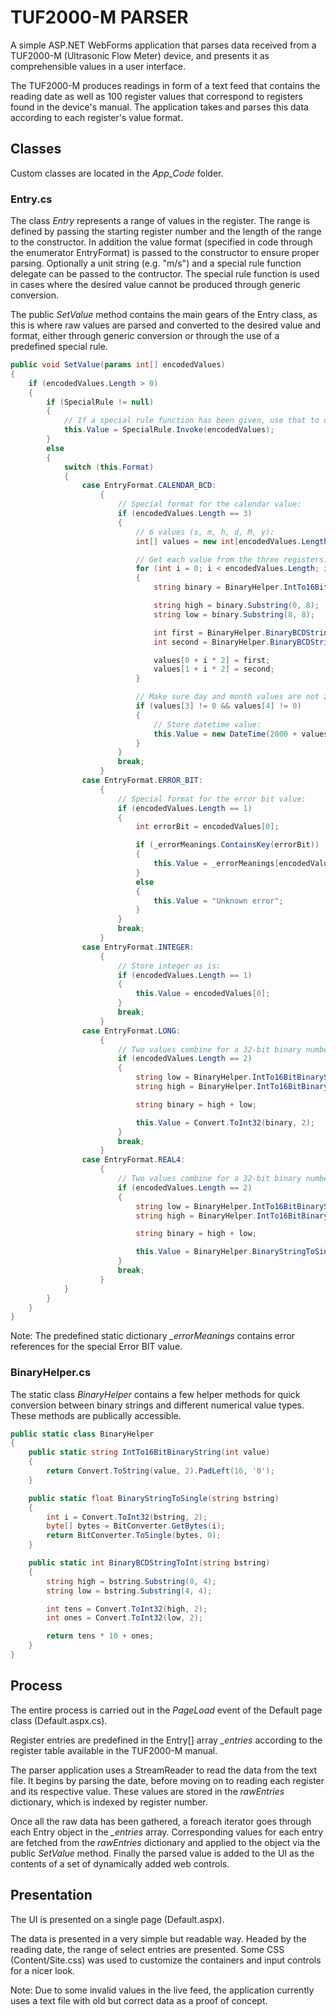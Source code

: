 # TUF2000-M PARSER
A simple ASP.NET WebForms application that parses data received from a TUF2000-M (Ultrasonic Flow Meter) device, and presents it as comprehensible values in a user interface.

The TUF2000-M produces readings in form of a text feed that contains the reading date as well as 100 register values that correspond to registers found in the device's manual. The application takes and parses this data according to each register's value format.

## Classes

Custom classes are located in the _App_Code_ folder.

### Entry.cs

The class _Entry_ represents a range of values in the register. The range is defined by passing the starting register number and the length of the range to the constructor. In addition the value format (specified in code through the enumerator EntryFormat) is passed to the constructor to ensure proper parsing. Optionally a unit string (e.g. "m/s") and a special rule function delegate can be passed to the contructor. The special rule function is used in cases where the desired value cannot be produced through generic conversion.

The public _SetValue_ method contains the main gears of the Entry class, as this is where raw values are parsed and converted to the desired value and format, either through generic conversion or through the use of a predefined special rule.

```c#
public void SetValue(params int[] encodedValues)
{
    if (encodedValues.Length > 0)
    {
        if (SpecialRule != null)
        {
            // If a special rule function has been given, use that to decode value:
            this.Value = SpecialRule.Invoke(encodedValues);
        }
        else
        {
            switch (this.Format)
            {
                case EntryFormat.CALENDAR_BCD:
                    {
                        // Special format for the calendar value:
                        if (encodedValues.Length == 3)
                        {
                            // 6 values (s, m, h, d, M, y):
                            int[] values = new int[encodedValues.Length * 2];

                            // Get each value from the three registers:
                            for (int i = 0; i < encodedValues.Length; i++)
                            {
                                string binary = BinaryHelper.IntTo16BitBinaryString(encodedValues[i]);

                                string high = binary.Substring(0, 8);
                                string low = binary.Substring(8, 8);

                                int first = BinaryHelper.BinaryBCDStringToInt(low);
                                int second = BinaryHelper.BinaryBCDStringToInt(high);

                                values[0 + i * 2] = first;
                                values[1 + i * 2] = second;
                            }

                            // Make sure day and month values are not zero:
                            if (values[3] != 0 && values[4] != 0)
                            {
                                // Store datetime value:
                                this.Value = new DateTime(2000 + values[5], values[4], values[3], values[2], values[1], values[0]);
                            }
                        }
                        break;
                    }
                case EntryFormat.ERROR_BIT:
                    {
                        // Special format for the error bit value:
                        if (encodedValues.Length == 1)
                        {
                            int errorBit = encodedValues[0];

                            if (_errorMeanings.ContainsKey(errorBit))
                            {
                                this.Value = _errorMeanings[encodedValues[0]];
                            }
                            else
                            {
                                this.Value = "Unknown error";
                            }
                        }
                        break;
                    }
                case EntryFormat.INTEGER:
                    {
                        // Store integer as is:
                        if (encodedValues.Length == 1)
                        {
                            this.Value = encodedValues[0];
                        }
                        break;
                    }
                case EntryFormat.LONG:
                    {
                        // Two values combine for a 32-bit binary number (low first):
                        if (encodedValues.Length == 2)
                        {
                            string low = BinaryHelper.IntTo16BitBinaryString(encodedValues[0]);
                            string high = BinaryHelper.IntTo16BitBinaryString(encodedValues[1]);

                            string binary = high + low;

                            this.Value = Convert.ToInt32(binary, 2);
                        }
                        break;
                    }
                case EntryFormat.REAL4:
                    {
                        // Two values combine for a 32-bit binary number (low first):
                        if (encodedValues.Length == 2)
                        {
                            string low = BinaryHelper.IntTo16BitBinaryString(encodedValues[0]);
                            string high = BinaryHelper.IntTo16BitBinaryString(encodedValues[1]);

                            string binary = high + low;

                            this.Value = BinaryHelper.BinaryStringToSingle(binary);
                        }
                        break;
                    }
            }
        }
    }
}
```

Note: The predefined static dictionary _\_errorMeanings_ contains error references for the special Error BIT value.

### BinaryHelper.cs

The static class _BinaryHelper_ contains a few helper methods for quick conversion between binary strings and different numerical value types. These methods are publically accessible.

```c#
public static class BinaryHelper
{
    public static string IntTo16BitBinaryString(int value)
    {
        return Convert.ToString(value, 2).PadLeft(16, '0');
    }

    public static float BinaryStringToSingle(string bstring)
    {
        int i = Convert.ToInt32(bstring, 2);
        byte[] bytes = BitConverter.GetBytes(i);
        return BitConverter.ToSingle(bytes, 0);
    }

    public static int BinaryBCDStringToInt(string bstring)
    {
        string high = bstring.Substring(0, 4);
        string low = bstring.Substring(4, 4);

        int tens = Convert.ToInt32(high, 2);
        int ones = Convert.ToInt32(low, 2);

        return tens * 10 + ones;
    }
}
```

## Process

The entire process is carried out in the _PageLoad_ event of the Default page class (Default.aspx.cs).

Register entries are predefined in the Entry[] array _\_entries_ according to the register table available in the TUF2000-M manual.

The parser application uses a StreamReader to read the data from the text file. It begins by parsing the date, before moving on to reading each register and its respective value. These values are stored in the _rawEntries_ dictionary, which is indexed by register number.

Once all the raw data has been gathered, a foreach iterator goes through each Entry object in the _\_entries_ array. Corresponding values for each entry are fetched from the _rawEntries_ dictionary and applied to the object via the public _SetValue_ method. Finally the parsed value is added to the UI as the contents of a set of dynamically added web controls.

## Presentation

The UI is presented on a single page (Default.aspx).

The data is presented in a very simple but readable way. Headed by the reading date, the range of select entries are presented. Some CSS (Content/Site.css) was used to customize the containers and input controls for a nicer look.

Note: Due to some invalid values in the live feed, the application currently uses a text file with old but correct data as a proof of concept.
